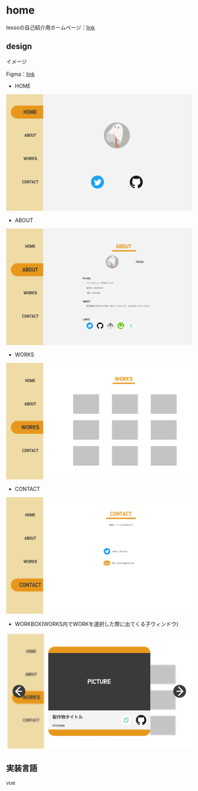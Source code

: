 # home
tessoの自己紹介用ホームページ：[link](https://tesso57.github.io/home/)

## design

イメージ

Figma：[link](https://www.figma.com/file/KIjtjTL5GXFYjt8HNabpp9/Mypage-v1?node-id=5%3A29)

- HOME

![HOME](design/HOME.png)

- ABOUT

![ABOUT](design/ABOUT.png)

- WORKS

![WORKS](design/WORKS.png)

- CONTACT

![CONTACT](design/CONTACT.png)

- WORKBOX(WORKS内でWORKを選択した際に出てくる子ウィンドウ)

![WORKBOX](design/WORKBOX.png)
## 実装言語

vue
